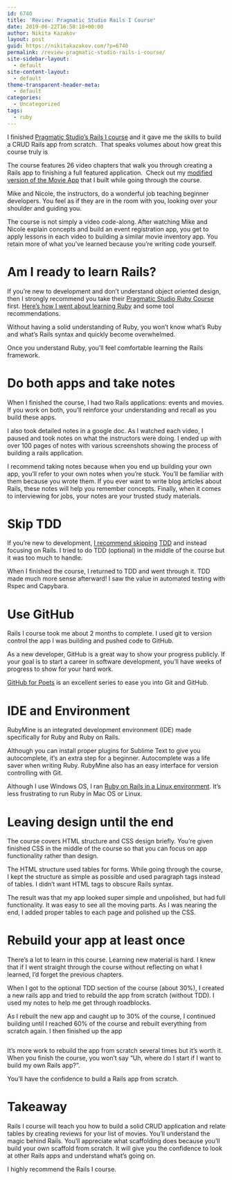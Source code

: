 ```yaml
---
id: 6740
title: 'Review: Pragmatic Studio Rails I Course'
date: 2019-06-22T16:58:18+00:00
author: Nikita Kazakov
layout: post
guid: https://nikitakazakov.com/?p=6740
permalink: /review-pragmatic-studio-rails-i-course/
site-sidebar-layout:
  - default
site-content-layout:
  - default
theme-transparent-header-meta:
  - default
categories:
  - Uncategorized
tags:
  - ruby
---
```

I finished <a rel="noreferrer noopener" target="_blank" href="https://pragmaticstudio.com/rails">Pragmatic Studio’s Rails I course</a> and it gave me the skills to build a CRUD Rails app from scratch. &nbsp;That speaks volumes about how great this course truly is

The course features 26 video chapters that walk you through creating a Rails app to finishing a full featured application. &nbsp;Check out my <a rel="noreferrer noopener" target="_blank" href="https://github.com/nikita-kazakov/flix-rails-app">modified version of the Movie App</a> that I built while going through the course.

Mike and Nicole, the instructors, do a wonderful job teaching beginner developers. You feel as if they are in the room with you, looking over your shoulder and guiding you.

The course is not simply a video code-along. After watching Mike and Nicole explain concepts and build an event registration app, you get to apply lessons in each video to building a similar movie inventory app. You retain more of what you&#8217;ve learned because you’re writing code yourself.

# Am I ready to learn Rails?

If you’re new to development and don’t understand object oriented design, then I strongly recommend you take their <a rel="noreferrer noopener" target="_blank" href="https://pragmaticstudio.com/ruby">Pragmatic Studio Ruby Course</a> first. <a rel="noreferrer noopener" target="_blank" href="https://nikitakazakov.com/why-i-quit-ruby-in-2015-and-how-i-made-a-comeback-4-years-later/">Here’s how I went about learning Ruby</a> and some tool recommendations.

Without having a solid understanding of Ruby, you won’t know what’s Ruby and what’s Rails syntax and quickly become overwhelmed.

Once you understand Ruby, you’ll feel comfortable learning the Rails framework.

# Do both apps and take notes

When I finished the course, I had two Rails applications: events and movies. If you work on both, you’ll reinforce your understanding and recall as you build these apps.

I also took detailed notes in a google doc. As I watched each video, I paused and took notes on what the instructors were doing. I ended up with over 100 pages of notes with various screenshots showing the process of building a rails application.

I recommend taking notes because when you end up building your own app, you’ll refer to your own notes when you’re stuck. You’ll be familiar with them because you wrote them. If you ever want to write blog articles about Rails, these notes will help you remember concepts. Finally, when it comes to interviewing for jobs, your notes are your trusted study materials.

# Skip TDD

If you’re new to development, <a rel="noreferrer noopener" target="_blank" href="http://#">I recommend skipping</a> [](https://nikitakazakov.com/why-skip-testing-if-youre-new-to-software-development/)<a rel="noreferrer noopener" target="_blank" href="http://#">TDD</a> and instead focusing on Rails. I tried to do TDD (optional) in the middle of the course but it was too much to handle.

When I finished the course, I returned to TDD and went through it. TDD made much more sense afterward! I saw the value in automated testing with Rspec and Capybara.

# Use GitHub

Rails I course took me about 2 months to complete. I used git to version control the app I was building and pushed code to GitHub. 

As a new developer, GitHub is a great way to show your progress publicly. If your goal is to start a career in software development, you’ll have weeks of progress to show for your hard work.

<a rel="noreferrer noopener" target="_blank" href="https://www.youtube.com/watch?v=BCQHnlnPusY&list=PLRqwX-V7Uu6ZF9C0YMKuns9sLDzK6zoiV">GitHub for Poets</a> is an excellent series to ease you into Git and GitHub.

# IDE and Environment

RubyMine is an integrated development environment (IDE) made specifically for Ruby and Ruby on Rails.

Although you can install proper plugins for Sublime Text to give you autocomplete, it’s an extra step for a beginner. Autocomplete was a life saver when writing Ruby. RubyMine also has an easy interface for version controlling with Git.

Although I use Windows OS, I ran [Ruby on Rails in a Linux environment](https://nikitakazakov.com/how-to-run-ruby-on-windows-10-with-virtualbox/). It&#8217;s less frustrating to run Ruby in Mac OS or Linux.

# Leaving design until the end

The course covers HTML structure and CSS design briefly. You’re given finished CSS in the middle of the course so that you can focus on app functionality rather than design.

The HTML structure used tables for forms. While going through the course, I kept the structure as simple as possible and used paragraph tags instead of tables. I didn&#8217;t want HTML tags to obscure Rails syntax.

The result was that my app looked super simple and unpolished, but had full functionality. It was easy to see all the moving parts. As I was nearing the end, I added proper tables to each page and polished up the CSS.

# Rebuild your app at least once

There’s a lot to learn in this course. Learning new material is hard. I knew that if I went straight through the course without reflecting on what I learned, I’d forget the previous chapters.

When I got to the optional TDD section of the course (about 30%), I created a new rails app and tried to rebuild the app from scratch (without TDD). I used my notes to help me get through roadblocks.

As I rebuilt the new app and caught up to 30% of the course, I continued building until I reached 60% of the course and rebuilt everything from scratch again. I then finished up the app<figure class="wp-block-image">

<img src="https://nikitakazakov.com/wp-content/uploads/2019/06/2019-06-22_13-12-13.jpg" alt="" class="wp-image-6744" srcset="https://nikitakazakov.com/wp-content/uploads/2019/06/2019-06-22_13-12-13.jpg 935w, https://nikitakazakov.com/wp-content/uploads/2019/06/2019-06-22_13-12-13-300x185.jpg 300w, https://nikitakazakov.com/wp-content/uploads/2019/06/2019-06-22_13-12-13-768x474.jpg 768w" sizes="(max-width: 935px) 100vw, 935px" /> </figure> 

It’s more work to rebuild the app from scratch several times but it’s worth it. When you finish the course, you won’t say “Uh, where do I start if I want to build my own Rails app?”.

You’ll have the confidence to build a Rails app from scratch.

# Takeaway

Rails I course will teach you how to build a solid CRUD application and relate tables by creating reviews for your list of movies. You’ll understand the magic behind Rails. You’ll appreciate what scaffolding does because you’ll build your own scaffold from scratch. It will give you the confidence to look at other Rails apps and understand what’s going on.

I highly recommend the Rails I course.